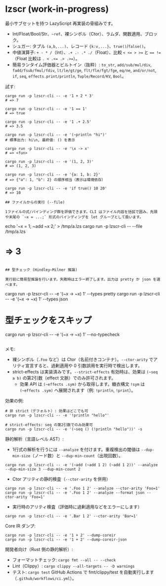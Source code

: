 # lzscr (work-in-progress)

最小サブセットを持つ LazyScript 再実装の骨組みです。
- Int/Float/Bool/Str、`~ref`、裸シンボル（Ctor）、ラムダ、関数適用、ブロック。
- シュガー: タプル `(a,b,...)`、レコード `{k:v,...}`、`true()`/`false()`。
- 中値演算子: `+ - * /`（Int）、`.+ .- .* ./`（Float）、比較 `< <= > >=` と `== !=`（Float 比較は `. < .<= .> .>=`）。
- 簡易ランタイム評価器とビルトイン（抜粋）: `to_str`, `add/sub/mul/div`, `fadd/fsub/fmul/fdiv`, `lt/le/gt/ge`, `flt/fle/fgt/fge`, `eq/ne`, `and/or/not`, `if`, `seq`, `effects.print/println`, `Tuple/Record/KV`, `Bool`。

試す:

```
cargo run -p lzscr-cli -- -e '1 + 2 * 3'
# => 7

cargo run -p lzscr-cli -- -e '1 == 1'
# => true

cargo run -p lzscr-cli -- -e '1 .+ 2.5'
# => 3.5

cargo run -p lzscr-cli -- -e '(~println "hi")'
# 標準出力: hi\n, 最終値: () を表示

cargo run -p lzscr-cli -- -e '\x -> x'
# => <fun>

cargo run -p lzscr-cli -- -e '(1, 2, 3)'
# => (1, 2, 3)

cargo run -p lzscr-cli -- -e '{a: 1, b: 2}'
# => {"a": 1, "b": 2} の順序相当（表示は環境依存）

cargo run -p lzscr-cli -- -e 'if true() 10 20'
# => 10

## ファイルからの実行 (--file)

1ファイルの式/バインディング群を評価できます。CLI はファイル内容を括弧で囲み、先頭や末尾の `~x = ...;` 形式のバインディングを let グループとして扱います。

```
echo '~x = 1; ~add ~x 2;' > /tmp/a.lzs
cargo run -p lzscr-cli -- --file /tmp/a.lzs
# => 3
```

## 型チェック (Hindley–Milner 推論)

実行前に簡易型推論を行います。失敗時はエラー終了します。出力は pretty か json を選べます。

```
cargo run -p lzscr-cli -- -e '(\~x -> ~x) 1' --types pretty
cargo run -p lzscr-cli -- -e '(\~x -> ~x) 1' --types json

# 型チェックをスキップ
cargo run -p lzscr-cli -- -e '(\~x -> ~x) 1' --no-typecheck
```
```

メモ:
- 裸シンボル（`.Foo` など）は Ctor（名前付きコンテナ）。`--ctor-arity` でアリティ宣言すると、過剰適用や 0 引数誤用を実行時で検出します。
- strict-effects は実装済みです。`--strict-effects` 有効時は、効果は `(~seq a b)` の第2引数（effect 文脈）でのみ許可されます。
	- 効果 API は `(~effects .sym)` から取得します。糖衣構文 `!sym` は `(~effects .sym)` へ展開されます（例: `!println`, `!print`）。

効果の例:

```
# 非 strict（デフォルト）: 効果はどこでも可
cargo run -p lzscr-cli -- -e '!println "hello"'

# strict-effects: seq の第2引数でのみ効果可
cargo run -p lzscr-cli -- -e '(~seq () (!println "hello"))' -s
```

静的解析（言語レベル AST）:
- 1行式の解析を行うには `--analyze` を付けます。重複検出の閾値は `--dup-min-size`（ノード数）と `--dup-min-count`（出現回数）。

```
cargo run -p lzscr-cli -- -e '(~add (~add 1 2) (~add 1 2))' --analyze --dup-min-size 3 --dup-min-count 2
```

- Ctor アリティの静的検査（`--ctor-arity` を併用）

```
cargo run -p lzscr-cli -- -e '.Foo 1 2' --analyze --ctor-arity 'Foo=1'
cargo run -p lzscr-cli -- -e '.Foo 1 2' --analyze --format json --ctor-arity 'Foo=1'
```

- 実行時のアリティ検査（評価時に過剰適用などをエラーにします）

```
cargo run -p lzscr-cli -- -e '.Bar 1 2' --ctor-arity 'Bar=1'
```

Core IR ダンプ:

```
cargo run -p lzscr-cli -- -e '1 + 2' --dump-coreir
cargo run -p lzscr-cli -- -e '1 + 2' --dump-coreir-json
```

開発者向け（Rust 側の静的解析）:
- フォーマットチェック: `cargo fmt --all -- --check`
- Lint（Clippy）: `cargo clippy --all-targets -- -D warnings`
- テスト: `cargo test`
GitHub Actions で fmt/clippy/test を自動実行します（`.github/workflows/ci.yml`）。
